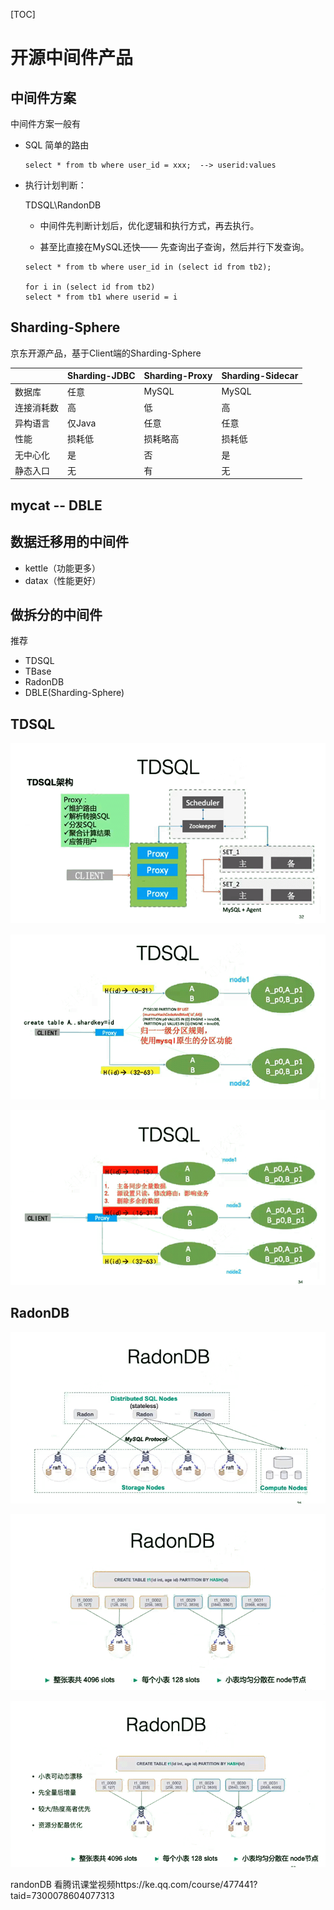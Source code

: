[TOC]

# 开源中间件产品



## 中间件方案

中间件方案一般有

- SQL 简单的路由

  ```
  select * from tb where user_id = xxx;  --> userid:values
  ```

- 执行计划判断：

  TDSQL\RandonDB

  - 中间件先判断计划后，优化逻辑和执行方式，再去执行。

  - 甚至比直接在MySQL还快—— 先查询出子查询，然后并行下发查询。

  ```
  select * from tb where user_id in (select id from tb2);
  
  for i in (select id from tb2)
  select * from tb1 where userid = i
  ```

  

 

## Sharding-Sphere

京东开源产品，基于Client端的Sharding-Sphere

|            | Sharding-JDBC | Sharding-Proxy | Sharding-Sidecar |
| ---------- | ------------- | -------------- | ---------------- |
| 数据库     | 任意          | MySQL          | MySQL            |
| 连接消耗数 | 高            | 低             | 高               |
| 异构语言   | 仅Java        | 任意           | 任意             |
| 性能       | 损耗低        | 损耗略高       | 损耗低           |
| 无中心化   | 是            | 否             | 是               |
| 静态入口   | 无            | 有             | 无               |

 



## mycat -- DBLE

 

 



 

## 数据迁移用的中间件

- kettle（功能更多）
- datax（性能更好）







## 做拆分的中间件

推荐

- TDSQL
- TBase
- RadonDB
- DBLE(Sharding-Sphere)



 

## TDSQL

 

![ ](.pics/tdsql_1.png)

 

![ ](.pics/tdsql_2.png)

 

![ ](.pics/tdsql_3.png)

 

## RadonDB

![ ](.pics/radondb_1.png)

 

![ ](.pics/radondb_2.png)

 

![ ](.pics/radondb_3.png)

 

randonDB 看腾讯课堂视频https://ke.qq.com/course/477441?taid=7300078604077313

